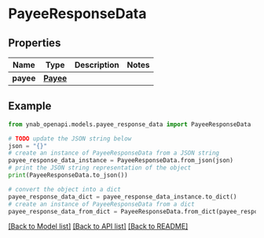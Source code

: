 # PayeeResponseData


## Properties

Name | Type | Description | Notes
------------ | ------------- | ------------- | -------------
**payee** | [**Payee**](Payee.md) |  | 

## Example

```python
from ynab_openapi.models.payee_response_data import PayeeResponseData

# TODO update the JSON string below
json = "{}"
# create an instance of PayeeResponseData from a JSON string
payee_response_data_instance = PayeeResponseData.from_json(json)
# print the JSON string representation of the object
print(PayeeResponseData.to_json())

# convert the object into a dict
payee_response_data_dict = payee_response_data_instance.to_dict()
# create an instance of PayeeResponseData from a dict
payee_response_data_from_dict = PayeeResponseData.from_dict(payee_response_data_dict)
```
[[Back to Model list]](../README.md#documentation-for-models) [[Back to API list]](../README.md#documentation-for-api-endpoints) [[Back to README]](../README.md)


